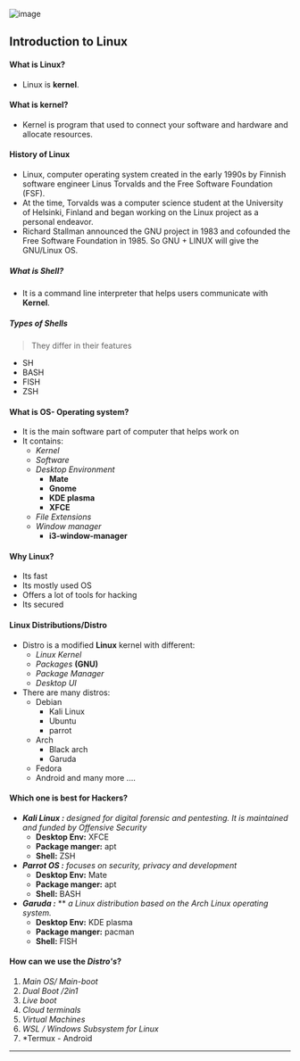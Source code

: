 ![image](https://github.com/Mistire/GTSTv1/assets/96515111/38e73afa-d9e3-42ad-b81c-746ad3dccacf)
## Introduction to Linux
#### What is Linux?
- Linux is **kernel**.
#### What is kernel?
- Kernel is program that used to connect your software and hardware and allocate resources.
#### History of Linux
- Linux, computer operating system created in the early 1990s by Finnish software engineer Linus Torvalds and the Free Software Foundation (FSF).
- At the time, Torvalds was a computer science student at the University of Helsinki, Finland and began working on the Linux project as a personal endeavor.
- Richard Stallman announced the GNU project in 1983 and cofounded the Free Software Foundation in 1985. So GNU + LINUX will give the GNU/Linux OS.
##### What is Shell?
- It is a command line interpreter that helps users communicate with **Kernel**.
##### Types of Shells
> They differ in their features
- SH
- BASH
- FISH
- ZSH
#### What is OS- Operating system?
- It is the main software part of computer that helps work on
- It contains: 
	- *Kernel*
	- *Software*
	- *Desktop Environment*
		- **Mate**
		- **Gnome**
		- **KDE plasma**
		- **XFCE** 
	- *File Extensions*
	- *Window manager*
		- **i3-window-manager**
#### Why Linux?
- Its fast
- Its mostly used OS
- Offers a lot of tools for hacking
- Its secured
#### Linux Distributions/Distro
- Distro is a modified **Linux** kernel with different:
	- *Linux Kernel*
	- *Packages* **(GNU)**
	- *Package Manager*
	- *Desktop UI*
- There are many distros: 
	- Debian
		- Kali Linux
		- Ubuntu
		- parrot
	- Arch
		- Black arch
		- Garuda
	- Fedora
	- Android and many more ....
#### Which one is best for Hackers?
- ***Kali Linux :*** *designed for digital forensic and pentesting. It is maintained and funded by Offensive Security*
	- **Desktop Env:** XFCE
	- **Package manger:** apt
	- **Shell:** ZSH
- ***Parrot OS :*** *focuses on security, privacy and development*
	- **Desktop Env:** Mate
	- **Package manger:** apt
	- **Shell:** BASH
- ***Garuda :*** ** *a Linux distribution based on the Arch Linux operating system.*
	-  **Desktop Env:** KDE plasma
	- **Package manger:** pacman
	- **Shell:** FISH
#### How can we use the *Distro's*?
1. *Main OS/ Main-boot*
2. *Dual Boot /2in1*
3. *Live boot*
4. *Cloud terminals*
5. *Virtual Machines*
6. *WSL / Windows Subsystem for Linux*
7. *Termux - Android
---


